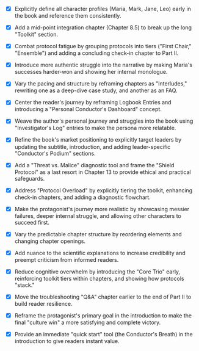 - [x] Explicitly define all character profiles (Maria, Mark, Jane, Leo) early in the book and reference them consistently.
- [x] Add a mid-point integration chapter (Chapter 8.5) to break up the long "Toolkit" section.
- [x] Combat protocol fatigue by grouping protocols into tiers ("First Chair," "Ensemble") and adding a concluding check-in chapter to Part II.
- [x] Introduce more authentic struggle into the narrative by making Maria's successes harder-won and showing her internal monologue.
- [x] Vary the pacing and structure by reframing chapters as "Interludes," rewriting one as a deep-dive case study, and another as an FAQ.
- [x] Center the reader's journey by reframing Logbook Entries and introducing a "Personal Conductor's Dashboard" concept.
- [x] Weave the author's personal journey and struggles into the book using "Investigator's Log" entries to make the persona more relatable.
- [x] Refine the book's market positioning to explicitly target leaders by updating the subtitle, introduction, and adding leader-specific "Conductor's Podium" sections.
- [x] Add a "Threat vs. Malice" diagnostic tool and frame the "Shield Protocol" as a last resort in Chapter 13 to provide ethical and practical safeguards.
- [x] Address "Protocol Overload" by explicitly tiering the toolkit, enhancing check-in chapters, and adding a diagnostic flowchart.
- [x] Make the protagonist's journey more realistic by showcasing messier failures, deeper internal struggle, and allowing other characters to succeed first.
- [x] Vary the predictable chapter structure by reordering elements and changing chapter openings.
- [x] Add nuance to the scientific explanations to increase credibility and preempt criticism from informed readers.
- [x] Reduce cognitive overwhelm by introducing the "Core Trio" early, reinforcing toolkit tiers within chapters, and showing how protocols "stack."
- [x] Move the troubleshooting "Q&A" chapter earlier to the end of Part II to build reader resilience.
- [x] Reframe the protagonist's primary goal in the introduction to make the final "culture win" a more satisfying and complete victory.
- [x] Provide an immediate "quick start" tool (the Conductor's Breath) in the introduction to give readers instant value.
      